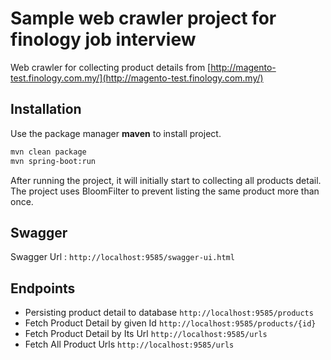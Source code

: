 # Sample web crawler project for finology job interview

Web crawler for collecting product details from [http://magento-test.finology.com.my/](http://magento-test.finology.com.my/)


## Installation

Use the package manager **maven** to install project.

```bash
mvn clean package
mvn spring-boot:run
```
After running the project, it will initially start to collecting all products detail. The project uses BloomFilter to prevent listing the same product more than once.
## Swagger
Swagger Url : ```http://localhost:9585/swagger-ui.html```

## Endpoints
* Persisting product detail to database ```http://localhost:9585/products```
* Fetch Product Detail by given Id ```http://localhost:9585/products/{id}```
* Fetch Product Detail by Its Url ```http://localhost:9585/urls```
* Fetch All Product Urls ```http://localhost:9585/urls```
